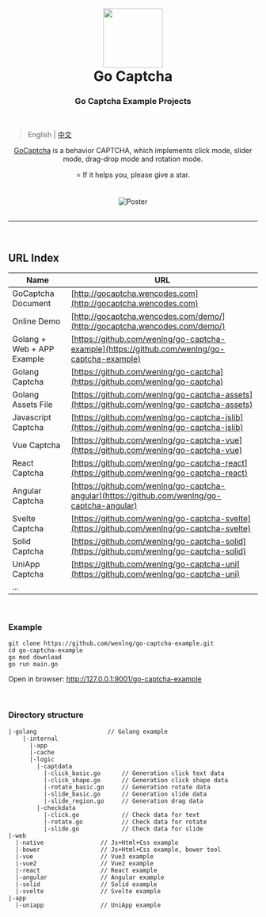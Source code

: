 <div align="center">
<img width="120" style="padding-top: 50px; margin: 0;" src="http://47.104.180.148/go-captcha/gocaptcha_logo.svg?v=1"/>
<h1 style="margin: 0; padding: 0">Go Captcha</h1>
</div>

<h3 style="text-align: center ">Go Captcha Example Projects</h3>

<br/>

> English | [中文](README_zh.md)
>

<p style="text-align: center"><a href="https://github.com/wenlng/go-captcha">GoCaptcha</a> is a behavior CAPTCHA, which implements click mode, slider mode, drag-drop mode and rotation mode.</p>

<p style="text-align: center"> ⭐️ If it helps you, please give a star.</p>

<br/>

<div align="center"> 
    <img src="http://47.104.180.148/go-captcha/go-captcha-v1.png" alt="Poster">
</div>

<br/>
<hr/>
<br/>

## URL Index

| Name                                                        | URL                                                                                            |
|-------------------------------------------------------------|----------------------------------------------------------------------------------------------|
| GoCaptcha Document        | [http://gocaptcha.wencodes.com](http://gocaptcha.wencodes.com)                               |
| Online Demo         | [http://gocaptcha.wencodes.com/demo/](http://gocaptcha.wencodes.com/demo/)                   |
| Golang + Web + APP Example | [https://github.com/wenlng/go-captcha-example](https://github.com/wenlng/go-captcha-example) |
| Golang Captcha      | [https://github.com/wenlng/go-captcha](https://github.com/wenlng/go-captcha)                 |
| Golang Assets File  | [https://github.com/wenlng/go-captcha-assets](https://github.com/wenlng/go-captcha-assets)   |
| Javascript Captcha  | [https://github.com/wenlng/go-captcha-jslib](https://github.com/wenlng/go-captcha-jslib)     |
| Vue Captcha         | [https://github.com/wenlng/go-captcha-vue](https://github.com/wenlng/go-captcha-vue)         |
| React Captcha       | [https://github.com/wenlng/go-captcha-react](https://github.com/wenlng/go-captcha-react)     |
| Angular Captcha     | [https://github.com/wenlng/go-captcha-angular](https://github.com/wenlng/go-captcha-angular) |
| Svelte Captcha      | [https://github.com/wenlng/go-captcha-svelte](https://github.com/wenlng/go-captcha-svelte)   |
| Solid Captcha       | [https://github.com/wenlng/go-captcha-solid](https://github.com/wenlng/go-captcha-solid)     |
| UniApp Captcha      | [https://github.com/wenlng/go-captcha-uni](https://github.com/wenlng/go-captcha-uni)         |
| ...                                                         |                                                                                              |


<br/>


### Example

```shell
git clone https://github.com/wenlng/go-captcha-example.git
cd go-captcha-example
go mod download
go run main.go
```

Open in browser: http://127.0.0.1:9001/go-captcha-example

<br/>

### Directory structure
```text
|-golang                    // Golang example
    |-internal                  
      |-app
      |-cache
      |-logic
        |-captdata
          |-click_basic.go      // Generation click text data
          |-click_shape.go      // Generation click shape data
          |-rotate_basic.go     // Generation rotate data
          |-slide_basic.go      // Generation slide data
          |-slide_region.go     // Generation drag data 
        |-checkdata
          |-click.go            // Check data for text
          |-rotate.go           // Check data for rotate
          |-slide.go            // Check data for slide
|-web
  |-native                // Js+Html+Css example
  |-bower                 // Js+Html+Css example, bower tool
  |-vue                   // Vue3 example
  |-vue2                  // Vue2 example
  |-react                 // React example
  |-angular               // Angular example
  |-solid                 // Solid example
  |-svelte                // Svelte example
|-app
  |-uniapp                // UniApp example
```

<br/>


